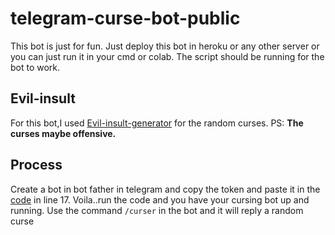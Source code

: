 # telegram-curse-bot-public

This bot is just for fun.
Just deploy this bot in heroku or any other server or you can just run it in your cmd or colab.
The script should be running for the bot to work.

## Evil-insult
For this bot,I used [Evil-insult-generator](https://evilinsult.com/generate_insult.php?lang=en&type=text) for the random curses.
PS: **The curses maybe offensive.**

## Process

Create a bot in bot father in telegram and copy the token and paste it in the [code](https://github.com/th0ma5s5helby/telegram-curse-bot-public/blob/master/main.py) in line 17.
Voila..run the code and you have your cursing bot up and running.
Use the command `/curser` in the bot and it will reply a random curse
